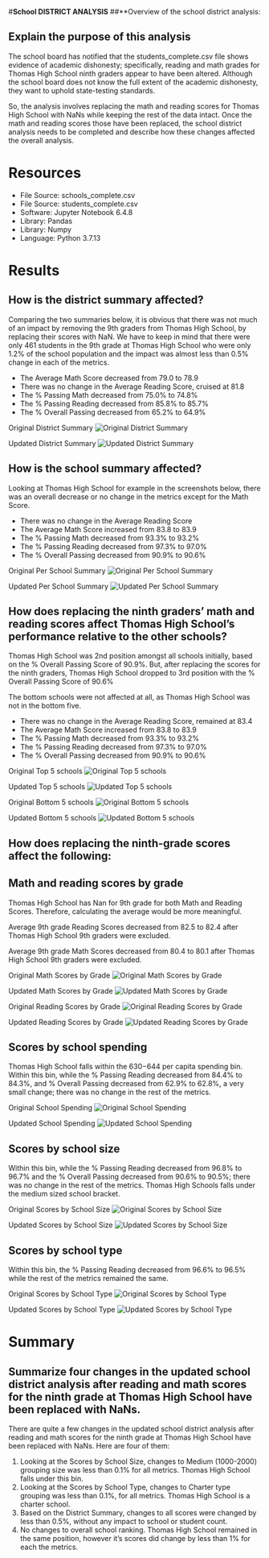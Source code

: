 #**School DISTRICT ANALYSIS**
##**Overview of the school district analysis: 

## **Explain the purpose of this analysis**
The school board has notified that the students_complete.csv file shows evidence of academic dishonesty; specifically, reading and math grades for Thomas High School ninth graders appear to have been altered. Although the school board does not know the full extent of the academic dishonesty, they want to uphold state-testing standards.

So, the analysis involves  replacing the math and reading scores for Thomas High School with NaNs while keeping the rest of the data intact. Once the math and reading scores those have been replaced, the school district analysis needs to be completed and describe how these changes affected the overall analysis.

# Resources
- File Source: schools_complete.csv
- File Source: students_complete.csv
- Software: Jupyter Notebook 6.4.8
- Library: Pandas
- Library: Numpy
- Language: Python 3.7.13

# **Results**

## How is the district summary affected?
Comparing the two summaries below, it is obvious that there was not much of an impact by removing the 9th graders from Thomas High School, by replacing their scores with NaN.  We have to keep in mind that there were only 461 students in the 9th grade at Thomas High School who were only 1.2% of the school population and the impact was almost less than 0.5% change in each of the metrics.

- The Average Math Score decreased from 79.0 to 78.9
- There was no change in the Average Reading Score, cruised at 81.8
- The % Passing Math decreased from 75.0% to 74.8%
- The % Passing Reading decreased from 85.8% to 85.7%
- The % Overall Passing decreased from 65.2% to 64.9%

Original District Summary
![Original District Summary](https://github.com/veenapu/School_District_Analysis/blob/main/Resources/Original%20District%20Summary.png)

Updated District Summary
![Updated District Summary](https://github.com/veenapu/School_District_Analysis/blob/main/Resources/Updated%20District%20Summary.png)

## How is the school summary affected?
Looking at Thomas High School for example in the screenshots below, there was an overall decrease or no change in the metrics except for the Math Score.

- There was no change in the Average Reading Score
- The Average Math Score increased from 83.8 to 83.9
- The % Passing Math decreased from 93.3% to 93.2%
- The % Passing Reading decreased from 97.3% to 97.0%
- The % Overall Passing decreased from 90.9% to 90.6%

Original Per School Summary
![Original Per School Summary](https://github.com/veenapu/School_District_Analysis/blob/main/Resources/Original%20Per%20School%20Summary.png)

Updated Per School Summary
![Updated Per School Summary](https://github.com/veenapu/School_District_Analysis/blob/main/Resources/Updated%20Per%20School%20Summary.png)


## How does replacing the ninth graders’ math and reading scores affect Thomas High School’s performance relative to the other schools?
Thomas High School was 2nd position amongst all schools initially, based on the % Overall Passing Score of 90.9%. But, after replacing the scores for the ninth graders, Thomas High School dropped to 3rd position with the % Overall Passing Score of 90.6% 

The bottom schools were not affected at all, as Thomas High School was not in the bottom five.

- There was no change in the Average Reading Score, remained at 83.4 
- The Average Math Score increased from 83.8 to 83.9
- The % Passing Math decreased from 93.3% to 93.2%
- The % Passing Reading decreased from 97.3% to 97.0%
- The % Overall Passing decreased from 90.9% to 90.6%

Original Top 5 schools
![Original Top 5 schools](https://github.com/veenapu/School_District_Analysis/blob/main/Resources/Original%20Top%205%20Schools.png)

Updated Top 5 schools
![Updated Top 5 schools](https://github.com/veenapu/School_District_Analysis/blob/main/Resources/Updated%20Top%205%20Schools.png)

Original Bottom 5 schools
![Original Bottom 5 schools](https://github.com/veenapu/School_District_Analysis/blob/main/Resources/Original%20Bottom%205%20Schools.png)

Updated Bottom 5 schools
![Updated Bottom 5 schools](https://github.com/veenapu/School_District_Analysis/blob/main/Resources/Updated%20Bottom%205%20Schools.png)


## How does replacing the ninth-grade scores affect the following:
## Math and reading scores by grade
Thomas High School has Nan for 9th grade for both Math and Reading Scores.  Therefore, calculating the average would be more meaningful.

Average 9th grade Reading Scores decreased from 82.5 to 82.4 after Thomas High School 9th graders were excluded. 

Average 9th grade Math Scores decreased from 80.4 to 80.1 after Thomas High School 9th graders were excluded.

Original Math Scores by Grade
![Original Math Scores by Grade](https://github.com/veenapu/School_District_Analysis/blob/main/Resources/Original%20Math%20Scores%20by%20Grade.png)

Updated Math Scores by Grade
![Updated Math Scores by Grade](https://github.com/veenapu/School_District_Analysis/blob/main/Resources/Updated%20Math%20Scores%20by%20Grade.png)

Original Reading Scores by Grade
![Original Reading Scores by Grade](https://github.com/veenapu/School_District_Analysis/blob/main/Resources/Original%20Reading%20Scores%20by%20Grade.png)

Updated Reading Scores by Grade
![Updated Reading Scores by Grade](https://github.com/veenapu/School_District_Analysis/blob/main/Resources/Updated%20Reading%20Scores%20by%20Grade.png)

## Scores by school spending
Thomas High School falls within the $630-$644 per capita spending bin. Within this bin, while the % Passing Reading decreased from 84.4% to 84.3%, and % Overall Passing decreased from 62.9% to 62.8%, a very small change; there was no change in the rest of the metrics.

Original School Spending
![Original School Spending](https://github.com/veenapu/School_District_Analysis/blob/main/Resources/Original%20School%20Spending.png)

Updated School Spending
![Updated School Spending](https://github.com/veenapu/School_District_Analysis/blob/main/Resources/Updated%20School%20Spending.png)

## Scores by school size
Within this bin, while the % Passing Reading decreased from 96.8% to 96.7% and the % Overall Passing decreased from 90.6% to 90.5%; there was no change in the rest of the metrics. Thomas High Schools falls under the medium sized school bracket.

Original Scores by School Size
![Original Scores by School Size](https://github.com/veenapu/School_District_Analysis/blob/main/Resources/Original%20Scores%20by%20School%20Size.png)

Updated Scores by School Size
![Updated Scores by School Size](https://github.com/veenapu/School_District_Analysis/blob/main/Resources/Updated%20Scores%20by%20School%20Size.png)

## Scores by school type
Within this bin, the % Passing Reading decreased from 96.6% to 96.5% while the rest of the metrics remained the same. 

Original Scores by School Type
![Original Scores by School Type](https://github.com/veenapu/School_District_Analysis/blob/main/Resources/Original%20Scores%20by%20School%20Type.png)

Updated Scores by School Type
![Updated Scores by School Type](https://github.com/veenapu/School_District_Analysis/blob/main/Resources/Updated%20Scores%20by%20School%20Type.png)


# **Summary**
## Summarize four changes in the updated school district analysis after reading and math scores for the ninth grade at Thomas High School have been replaced with NaNs.

There are quite a few changes in the updated school district analysis after reading and math scores for the ninth grade at Thomas High School have been replaced with NaNs.  Here are four of them:

1.	Looking at the Scores by School Size, changes to Medium (1000-2000) grouping size was less than 0.1% for all metrics. Thomas High School falls under this bin.
2.	Looking at the Scores by School Type, changes to Charter type grouping was less than 0.1%, for all metrics.  Thomas High School is a charter school.
3.	Based on the District Summary, changes to all scores were changed by less than 0.5%, without any impact to school or student count.
4.	No changes to overall school ranking.  Thomas High School remained in the same position, however it’s scores did change by less than 1% for each the metrics.

